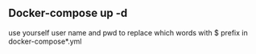 ## Docker-compose up -d

 use yourself user name and pwd to replace which words with $ prefix in docker-compose*.yml